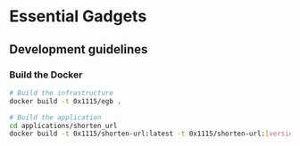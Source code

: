 # Essential Gadgets

## Development guidelines

### Build the Docker
```bash
# Build the infrastructure
docker build -t 0x1115/egb .

# Build the application
cd applications/shorten_url
docker build -t 0x1115/shorten-url:latest -t 0x1115/shorten-url:[version-tag] .
```